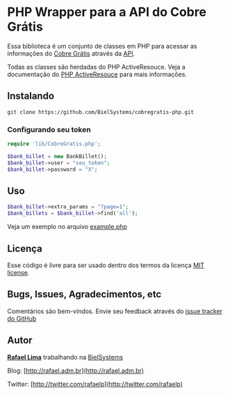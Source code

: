 # PHP Wrapper para a API do Cobre Grátis

Essa biblioteca é um conjunto de classes em PHP para acessar as informações do [Cobre Grátis](http://cobregratis.com.br) através da [API](https://github.com/BielSystems/cobregratis-api).

Todas as classes são herdadas do PHP ActiveResouce. Veja a documentação do [PHP ActiveResouce](https://github.com/lux/phpactiveresource) para mais informações.

## Instalando

    git clone https://github.com/BielSystems/cobregratis-php.git

### Configurando seu token

```php
require 'lib/CobreGratis.php';

$bank_billet = new BankBillet();
$bank_billet->user = "seu_token";
$bank_billet->password = "X";
```

## Uso

```php
$bank_billet->extra_params = "?page=1";
$bank_billets = $bank_billet->find('all');
```

Veja um exemplo no arquivo [example.php](https://github.com/BielSystems/cobregratis-php/blob/master/example.php)

## Licença

Esse código é livre para ser usado dentro dos termos da licença [MIT license](http://www.opensource.org/licenses/mit-license.php).

## Bugs, Issues, Agradecimentos, etc

Comentários são bem-vindos. Envie seu feedback através do [issue tracker do GitHub](http://github.com/BielSystems/cobregratis-php/issues)

## Autor

[**Rafael Lima**](http://github.com/rafaelp) trabalhando na [BielSystems](http://bielsystems.com.br)

Blog: [http://rafael.adm.br](http://rafael.adm.br)

Twitter: [http://twitter.com/rafaelp](http://twitter.com/rafaelp)